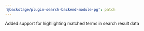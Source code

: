 ```yaml
---
'@backstage/plugin-search-backend-module-pg': patch
---
```


Added support for highlighting matched terms in search result data
